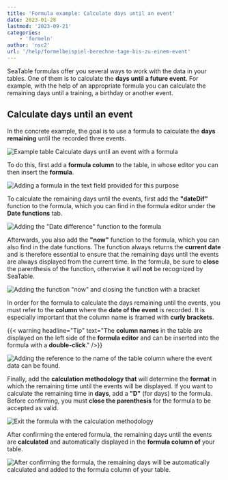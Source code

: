 ```yaml
---
title: 'Formula example: Calculate days until an event'
date: 2023-01-28
lastmod: '2023-09-21'
categories:
    - 'formeln'
author: 'nsc2'
url: '/help/formelbeispiel-berechne-tage-bis-zu-einem-event'
---
```


SeaTable formulas offer you several ways to work with the data in your tables. One of them is to calculate the **days until a future event**. For example, with the help of an appropriate formula you can calculate the remaining days until a training, a birthday or another event.

## Calculate days until an event

In the concrete example, the goal is to use a formula to calculate the **days remaining** until the recorded three events.

![Example table Calculate days until an event with a formula](https://seatable.io/wp-content/uploads/2023/01/example-table-days-until-event.png)

To do this, first add a **formula column** to the table, in whose editor you can then insert the **formula**.

![Adding a formula in the text field provided for this purpose](https://seatable.io/wp-content/uploads/2023/01/insert-formular-example-days-until-event.png)

To calculate the remaining days until the events, first add the **"dateDif"** function to the formula, which you can find in the formula editor under the **Date functions** tab.

![Adding the "Date difference" function to the formula](https://seatable.io/wp-content/uploads/2023/01/add-function-datedif.png)

Afterwards, you also add the **"now"** function to the formula, which you can also find in the date functions. The function always returns the **current date** and is therefore essential to ensure that the remaining days until the events are always displayed from the current time. In the formula, be sure to **close** the parenthesis of the function, otherwise it will **not** be recognized by SeaTable.

![Adding the function "now" and closing the function with a bracket](https://seatable.io/wp-content/uploads/2023/01/add-now-and-close-the-.png)

In order for the formula to calculate the days remaining until the events, you must refer to the **column** where the **date of the event** is recorded. It is especially important that the column name is framed with **curly brackets**.

{{< warning  headline="Tip"  text="The **column names** in the table are displayed on the left side of the **formula editor** and can be inserted into the formula with a **double-click**." />}}

![Adding the reference to the name of the table column where the event data can be found.](https://seatable.io/wp-content/uploads/2023/01/add-reference-to-event-date.png)

Finally, add the **calculation methodology that** will determine the **format** in which the remaining time until the events will be displayed. If you want to calculate the remaining time in **days**, add a **"D"** (for days) to the formula. Before confirming, you must **close the parenthesis** for the formula to be accepted as valid.

![Exit the formula with the calculation methodology ](https://seatable.io/wp-content/uploads/2023/01/finish-the-formular-example-days-until-event.png)

After confirming the entered formula, the remaining days until the events are **calculated** and automatically displayed in the **formula column of** your table.

![After confirming the formula, the remaining days will be automatically calculated and added to the formula column of your table.](https://seatable.io/wp-content/uploads/2023/01/table-after-formular-days-until-events.png)
